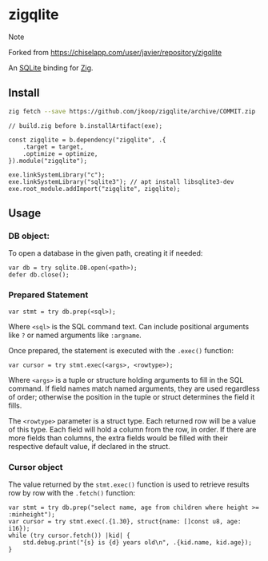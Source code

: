 # zigqlite

> [!NOTE]  
> Forked from https://chiselapp.com/user/javier/repository/zigqlite

An [SQLite](https://sqlite.org) binding for [Zig](https://ziglang.org).

## Install

```sh
zig fetch --save https://github.com/jkoop/zigqlite/archive/COMMIT.zip
```

```zig
// build.zig before b.installArtifact(exe);

const zigqlite = b.dependency("zigqlite", .{
    .target = target,
    .optimize = optimize,
}).module("zigqlite");

exe.linkSystemLibrary("c");
exe.linkSystemLibrary("sqlite3"); // apt install libsqlite3-dev
exe.root_module.addImport("zigqlite", zigqlite);
```

## Usage

### DB object:

To open a database in the given path, creating it if needed:

```zig
var db = try sqlite.DB.open(<path>);
defer db.close();
```

### Prepared Statement

```zig
var stmt = try db.prep(<sql>);
```

Where `<sql>` is the SQL command text. Can include positional arguments like `?` or named arguments like `:argname`.

Once prepared, the statement is executed with the `.exec()` function:

```zig
var cursor = try stmt.exec(<args>, <rowtype>);
```

Where `<args>` is a tuple or structure holding arguments to fill in the SQL command. If field names match named arguments, they are used regardless of order; otherwise the position in the tuple or struct determines the field it fills.

The `<rowtype>` parameter is a struct type. Each returned row will be a value of this type. Each field will hold a column from the row, in order. If there are more fields than columns, the extra fields would be filled with their respective default value, if declared in the struct.

### Cursor object

The value returned by the `stmt.exec()` function is used to retrieve results row by row with the `.fetch()` function:

```zig
var stmt = try db.prep("select name, age from children where height >= :minheight");
var cursor = try stmt.exec(.{1.30}, struct{name: []const u8, age: i16});
while (try cursor.fetch()) |kid| {
    std.debug.print("{s} is {d} years old\n", .{kid.name, kid.age});
}
```
